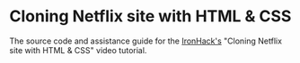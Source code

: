 # Cloning Netflix site with HTML & CSS

The source code and assistance guide for the [IronHack's](http://ironhack.com) "Cloning Netflix site with HTML & CSS" video tutorial.

